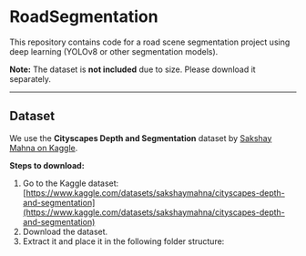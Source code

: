 # RoadSegmentation

This repository contains code for a road scene segmentation project using deep learning (YOLOv8 or other segmentation models).  

**Note:** The dataset is **not included** due to size. Please download it separately.

---

## Dataset

We use the **Cityscapes Depth and Segmentation** dataset by [Sakshay Mahna on Kaggle](https://www.kaggle.com/datasets/sakshaymahna/cityscapes-depth-and-segmentation).

**Steps to download:**

1. Go to the Kaggle dataset: [https://www.kaggle.com/datasets/sakshaymahna/cityscapes-depth-and-segmentation](https://www.kaggle.com/datasets/sakshaymahna/cityscapes-depth-and-segmentation)  
2. Download the dataset.  
3. Extract it and place it in the following folder structure:


